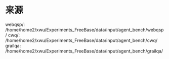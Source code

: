 # 来源
webqsp/: /home/home2/xwu/Experiments_FreeBase/data/input/agent_bench/webqsp/
cwq/: /home/home2/xwu/Experiments_FreeBase/data/input/agent_bench/cwq/
grailqa: /home/home2/xwu/Experiments_FreeBase/data/input/agent_bench/grailqa/